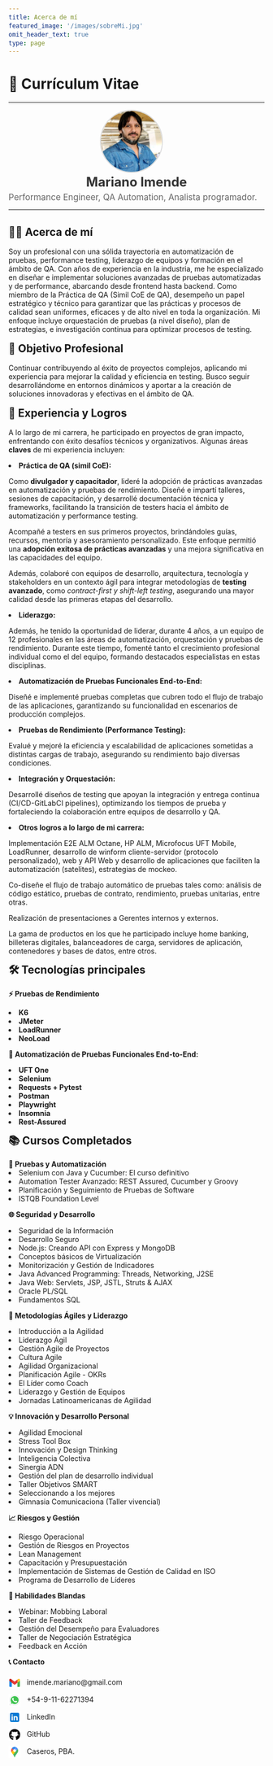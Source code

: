 ```yaml
---
title: Acerca de mí
featured_image: '/images/sobreMi.jpg'
omit_header_text: true
type: page
---
```


# 📜 Currículum Vitae

<hr>
<div style="flex: 0 0 150px; text-align: center; margin-right: 20px;">
        <img src="perfil.png" alt="Perfil" style="width: 120px; height: 120px; border-radius: 50%; border: 2px solid #ddd;">
    </div>
    <div style="flex: 1; text-align: left;">
        <h1 style="text-align: center; margin: 0; font-size: 1.8em; color: #333;">Mariano Imende</h1>
        <p style="margin: 5px 0 0 0; font-size: 1.2em; color: #666;">Performance Engineer, QA Automation, Analista                     programador.</p>
</div>
<hr>
<br>
<div style="text-align: left;">
    <h2 style="display: inline; font-weight: bold; font-size: 1.5em; margin: 0;">
        🧑‍💼 Acerca de mí 
    </h2>
</div>
<br>

<div style="text-align: left;">
Soy un profesional con una sólida trayectoria en automatización de pruebas, performance testing, liderazgo de equipos y formación en el ámbito de QA. Con años de experiencia en la industria, me he especializado en diseñar e implementar soluciones avanzadas de pruebas automatizadas y de performance, abarcando desde frontend hasta backend. Como miembro de la Práctica de QA (Simil CoE de QA), desempeño un papel estratégico y técnico para garantizar que las prácticas y procesos de calidad sean uniformes, eficaces y de alto nivel en toda la organización. Mi enfoque incluye orquestación de pruebas (a nivel diseño), plan de estrategias, e investigación continua para optimizar procesos de testing.
</div>
<br>

<div style="text-align: left;">
    <h2 style="display: inline; font-weight: bold; font-size: 1.5em; margin: 0;">
🎯 Objetivo Profesional
    </h2>
</div>
<br>
<div style="text-align: left;">
Continuar contribuyendo al éxito de proyectos complejos, aplicando mi experiencia para mejorar la calidad y eficiencia en testing. Busco seguir desarrollándome en entornos dinámicos y aportar a la creación de soluciones innovadoras y efectivas en el ámbito de QA.
</div>
<br>
<div style="text-align: left;">
    <h2 style="display: inline; font-weight: bold; font-size: 1.5em; margin: 0;">
💼 Experiencia y Logros
    </h2>
</div>
<br>
<div style="text-align: left;">
A lo largo de mi carrera, he participado en proyectos de gran impacto, enfrentando con éxito desafíos técnicos y organizativos. Algunas áreas <strong>claves</strong> de mi experiencia incluyen:
<br>

<strong><li> Práctica de QA (simil CoE): </li></strong> 

Como <strong>divulgador y capacitador</strong>, lideré la adopción de prácticas avanzadas en automatización y pruebas de rendimiento. Diseñé e impartí talleres, sesiones de capacitación, y desarrollé documentación técnica y frameworks, facilitando la transición de testers hacia el ámbito de automatización y performance testing.

Acompañé a testers en sus primeros proyectos, brindándoles guías, recursos, mentoría y asesoramiento personalizado. Este enfoque permitió una <strong>adopción exitosa de prácticas avanzadas</strong> y una mejora significativa en las capacidades del equipo.

Además, colaboré con equipos de desarrollo, arquitectura, tecnología y stakeholders en un contexto ágil para integrar metodologías de  <strong>testing avanzado</strong>, como <em>contract-first y shift-left testing</em>, asegurando una mayor calidad desde las primeras etapas del desarrollo.

<strong><li> Liderazgo: </li></strong> 

Además, he tenido la oportunidad de liderar, durante 4 años, a un equipo de 12 profesionales en las áreas de automatización, orquestación y pruebas de rendimiento. Durante este tiempo, fomenté tanto el crecimiento profesional individual como el del equipo, formando destacados especialistas en estas disciplinas.

<strong><li> Automatización de Pruebas Funcionales End-to-End: </li></strong> 

Diseñé e implementé pruebas completas que cubren todo el flujo de trabajo de las aplicaciones, garantizando su funcionalidad en escenarios de producción complejos.

<strong><li> Pruebas de Rendimiento (Performance Testing):</li></strong>

Evalué y mejoré la eficiencia y escalabilidad de aplicaciones sometidas a distintas cargas de trabajo, asegurando su rendimiento bajo diversas condiciones.

<strong><li> Integración y Orquestación:</li></strong> 

Desarrollé diseños de testing que apoyan la integración y entrega continua (CI/CD-GitLabCI pipelines), optimizando los tiempos de prueba y fortaleciendo la colaboración entre equipos de desarrollo y QA.

<strong><li> Otros logros a lo largo de mi carrera:</li></strong> 

Implementación E2E ALM Octane, HP ALM, Microfocus UFT Mobile, LoadRunner, desarrollo de winform cliente-servidor (protocolo personalizado), web y API Web y desarrollo de aplicaciones que faciliten la automatización (satelites), estrategias de mockeo.

Co-diseñe el flujo de trabajo automático de pruebas tales como: análisis de código estático, pruebas de contrato, rendimiento, pruebas unitarias, entre otras.

Realización de presentaciones a Gerentes internos y externos.

La gama de productos en los que he participado incluye home banking, billeteras digitales, balanceadores de carga, servidores de aplicación, contenedores y bases de datos, entre otros.


<div style="text-align: left;">
    <h2 style="display: inline; font-weight: bold; font-size: 1.5em; margin: 0;">
🛠️ Tecnologías principales
    </h2>
</div>
<br>
<strong>⚡ Pruebas de Rendimiento</strong> 

<strong><li>  K6</li></strong> 
<strong><li>  JMeter</li></strong> 
<strong><li>  LoadRunner</li></strong> 
<strong><li>  NeoLoad</li></strong> 

<strong>🤖 Automatización de Pruebas Funcionales End-to-End:</strong> 

<strong><li>  UFT One</li></strong> 
<strong><li>  Selenium</li></strong> 
<strong><li>  Requests + Pytest</li></strong> 
<strong><li>  Postman</li></strong> 
<strong><li>  Playwright</li></strong> 
<strong><li>  Insomnia</li></strong> 
<strong><li>  Rest-Assured</li></strong> 

<div style="text-align: left;">
    <h2 style="display: inline; font-weight: bold; font-size: 1.5em; margin: 0;">
📚 Cursos Completados
    </h2>
</div>
<br>
<strong>🧪 Pruebas y Automatización</strong>

<li>Selenium con Java y Cucumber: El curso definitivo</li> 
<li>Automation Tester Avanzado: REST Assured, Cucumber y Groovy</li>
<li>Planificación y Seguimiento de Pruebas de Software</li>
<li>ISTQB Foundation Level</li>

<strong>🌐 Seguridad y Desarrollo</strong>

<li>Seguridad de la Información</li>
<li>Desarrollo Seguro</li>
<li>Node.js: Creando API con Express y MongoDB</li>
<li>Conceptos básicos de Virtualización</li>
<li>Monitorización y Gestión de Indicadores</li>
<li>Java Advanced Programming: Threads, Networking, J2SE</li>
<li>Java Web: Servlets, JSP, JSTL, Struts & AJAX</li>
<li>Oracle PL/SQL</li>
<li>Fundamentos SQL</li>

<strong>🚀 Metodologías Ágiles y Liderazgo</strong>

<li>Introducción a la Agilidad</li>
<li>Liderazgo Ágil</li>
<li>Gestión Agile de Proyectos</li>
<li>Cultura Agile</li>
<li>Agilidad Organizacional</li>
<li>Planificación Agile - OKRs</li>
<li>El Líder como Coach</li>
<li>Liderazgo y Gestión de Equipos</li>
<li>Jornadas Latinoamericanas de Agilidad</li>

<strong>💡 Innovación y Desarrollo Personal</strong>

<li>Agilidad Emocional</li>
<li>Stress Tool Box</li>
<li>Innovación y Design Thinking</li>
<li>Inteligencia Colectiva</li>
<li>Sinergia ADN</li>
<li>Gestión del plan de desarrollo individual</li>
<li>Taller Objetivos SMART</li>
<li>Seleccionando a los mejores</li>
<li>Gimnasia Comunicaciona (Taller vivencial)</li>

<strong>📈 Riesgos y Gestión</strong>

<li>Riesgo Operacional</li>
<li>Gestión de Riesgos en Proyectos</li>
<li>Lean Management</li>
<li>Capacitación y Presupuestación</li>
<li>Implementación de Sistemas de Gestión de Calidad en ISO</li>
<li>Programa de Desarrollo de Líderes</li>

<strong>👥 Habilidades Blandas</strong>

<li>Webinar: Mobbing Laboral</li>
<li>Taller de Feedback</li>
<li>Gestión del Desempeño para Evaluadores</li>
<li>Taller de Negociación Estratégica</li>
<li>Feedback en Acción</li>
  
<strong>📞 Contacto</strong>

<div style="display: flex; flex-direction: column; gap: 10px; align-items: flex-start; margin-top: 20px;">
    <!-- Email -->
    <a href="mailto:imende.mariano@gmail.com" style="text-decoration: none; color: inherit;">
        <img src="icons8-gmail-48.png" alt="Email" style="width: 24px; height: 24px; margin-right: 8px; vertical-align: middle;">
        imende.mariano@gmail.com
    </a>
    <a href="https://wa.me/5491162271394" style="text-decoration: none; color: inherit;">
        <img src="icons8-whatsapp-48.png" alt="WhatsApp" style="width: 24px; height: 24px; margin-right: 8px; vertical-align: middle;">
        +54-9-11-62271394
    </a>
    <a href="https://linkedin.com/in/mariano-imende" style="text-decoration: none; color: inherit;" target="_blank">
        <img src="icons8-linkedin-48.png" alt="LinkedIn" style="width: 24px; height: 24px; margin-right: 8px; vertical-align: middle;">
        LinkedIn
    </a>
    <a href="https://github.com/MarianoImende" style="text-decoration: none; color: inherit;">
        <img src="icons8-github-50.png" alt="GitHub" style="width: 24px; height: 24px; margin-right: 8px; vertical-align: middle;">
        GitHub
    </a>

<a href="https://maps.app.goo.gl/uxmnJVRFk3gwoGF7A" style="text-decoration: none; color: inherit;">
        <img src="maps.png" alt="GitHub" style="width: 24px; height: 24px; margin-right: 8px; vertical-align: middle;">
        Caseros, PBA.
    </a>
</div>
</div>
